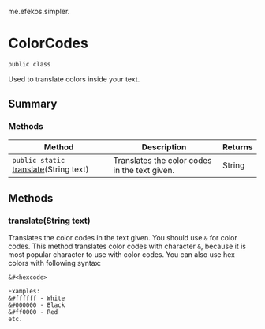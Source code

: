 me.efekos.simpler.
# ColorCodes
`public class`

Used to translate colors inside your text.

## Summary

### Methods

| Method                                                            | Description                                   | Returns |
|-------------------------------------------------------------------|-----------------------------------------------|---------|
| `public static` [translate](#translate(string-text))(String text) | Translates the color codes in the text given. | String  |


## Methods

### translate(String text)
Translates the color codes in the text given. You should use `&` for color codes. This method translates color codes with character `&`, because it is most popular character to use with color codes. You can also use hex colors with following syntax:
````text
&#<hexcode>

Examples:
&#ffffff - White
&#000000 - Black
&#ff0000 - Red
etc.
````